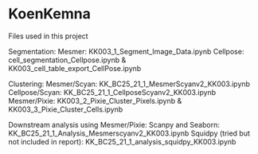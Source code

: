 # KoenKemna
Files used in this project

Segmentation:
Mesmer: KK003_1_Segment_Image_Data.ipynb
Cellpose: cell_segmentation_Cellpose.ipynb & KK003_cell_table_export_CellPose.ipynb

Clustering:
Mesmer/Scyan: KK_BC25_21_1_MesmerScyanv2_KK003.ipynb
Cellpose/Scyan: KK_BC25_21_1_CellposeScyanv2_KK003.ipynb
Mesmer/Pixie: KK003_2_Pixie_Cluster_Pixels.ipynb & KK003_3_Pixie_Cluster_Cells.ipynb

Downstream analysis using Mesmer/Pixie:
Scanpy and Seaborn: KK_BC25_21_1_Analysis_Mesmerscyanv2_KK003.ipynb
Squidpy (tried but not included in report): KK_BC25_21_1_analysis_squidpy_KK003.ipynb
